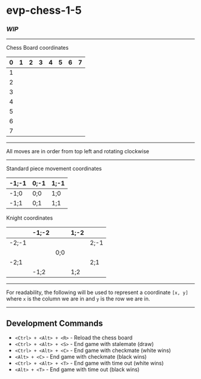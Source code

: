 # evp-chess-1-5

### *WIP*

---

Chess Board coordinates

| 0 | 1 | 2 | 3 | 4 | 5 | 6 | 7 |
|---|---|---|---|---|---|---|---|
| 1 |   |   |   |   |   |   |   |
| 2 |   |   |   |   |   |   |   |
| 3 |   |   |   |   |   |   |   |
| 4 |   |   |   |   |   |   |   |
| 5 |   |   |   |   |   |   |   |
| 6 |   |   |   |   |   |   |   |
| 7 |   |   |   |   |   |   |   |

---

All moves are in order from top left and rotating clockwise

---

Standard piece movement coordinates

| -1;-1 | 0;-1 | 1;-1 |
|-------|------|------|
| -1;0  | 0;0  | 1;0  |
| -1;1  | 0;1  | 1;1  |

Knight coordinates

|       | -1;-2 |     | 1;-2 |      |
|-------|-------|-----|------|------|
| -2;-1 |       |     |      | 2;-1 |
|       |       | 0;0 |      |      |
| -2;1  |       |     |      | 2;1  |
|       | -1;2  |     | 1;2  |      |

---

For readability, the following will be used to represent a coordinate
`[x, y]` where `x` is the column we are in and `y` is the row we are in.

---

## Development Commands

 - `<Ctrl> + <Alt> + <R>` - Reload the chess board
 - `<Ctrl> + <Alt> + <S>` - End game with stalemate (draw)
 - `<Ctrl> + <Alt> + <C>` - End game with checkmate (white wins)
 - `<Alt> + <C>` - End game with checkmate (black wins)
 - `<Ctrl> + <Alt> + <T>` - End game with time out (white wins)
 - `<Alt> + <T>` - End game with time out (black wins)
